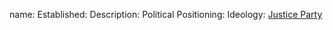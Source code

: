 name: 
Established:
Description: 
Political Positioning:
Ideology:
[Justice Party](https://en.wikipedia.org/wiki/Justice_Party_(United_States))
